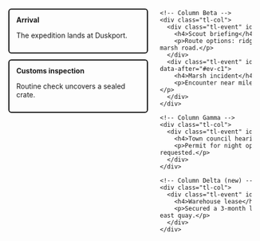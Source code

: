 <div class="tl-root">
  <svg class="tl-wires" xmlns="http://www.w3.org/2000/svg"></svg>
  <div class="tl-scroll">
    <!-- Column Alpha -->
    <div class="tl-col">
      <div class="tl-event" id="ev-a1">
        <h4>Arrival</h4>
        <p>The expedition lands at Duskport.</p>
      </div>
      <div class="tl-event" id="ev-a2">
        <h4>Customs inspection</h4>
        <p>Routine check uncovers a sealed crate.</p>
      </div>
    </div>

    <!-- Column Beta -->
    <div class="tl-col">
      <div class="tl-event" id="ev-b1">
        <h4>Scout briefing</h4>
        <p>Route options: ridge path vs. marsh road.</p>
      </div>
      <div class="tl-event" id="ev-b2" data-after="#ev-c1">
        <h4>Marsh incident</h4>
        <p>Encounter near mile marker 12.</p>
      </div>
    </div>

    <!-- Column Gamma -->
    <div class="tl-col">
      <div class="tl-event" id="ev-c1">
        <h4>Town council hearing</h4>
        <p>Permit for night operations requested.</p>
      </div>
    </div>

    <!-- Column Delta (new) -->
    <div class="tl-col">
      <div class="tl-event" id="ev-d1">
        <h4>Warehouse lease</h4>
        <p>Secured a 3‑month lease near the east quay.</p>
      </div>
    </div>
  </div>
</div>

<!-- Declare connections -->
<script type="application/json" id="tl-links">
[
  { "from": "#ev-a1", "to": "#ev-b1" },
  { "from": "#ev-a2", "to": "#ev-c1" },
  { "from": "#ev-b1", "to": "#ev-d1" }
]
</script>

<style>
:root {
  --tl-col-width: 280px;
  --tl-col-gap: 24px;
  --tl-padding: 16px;
  --tl-wire-width: 2px;
  --tl-wire-alpha: 0.9;
}
.tl-root { position: relative; width: 100%; }
.tl-scroll {
  display: grid;
  grid-auto-flow: column;
  grid-auto-columns: var(--tl-col-width);
  gap: var(--tl-col-gap);
  padding: var(--tl-padding);
  overflow-x: auto;
}
.tl-event {
  border: 2px solid black;
  background: var(--background-primary);
  color: var(--text-normal);
  padding: 12px 14px;
  margin-block: 12px;
  border-radius: 6px;
}
.tl-event h4 { margin: 0 0 8px 0; }
.tl-wires {
  position: absolute;
  top: 0; left: 0;
  width: 100%; height: 100%;
  pointer-events: none;
}
.tl-wire-path {
  fill: none;
  stroke: black;
  stroke-width: var(--tl-wire-width);
  opacity: var(--tl-wire-alpha);
}
.tl-spacer { height: var(--tl-spacer-size,0px); }
</style>

<script>
function rect(el, root) {
  const r = el.getBoundingClientRect();
  const rr = root.getBoundingClientRect();
  return { x: r.left - rr.left, y: r.top - rr.top, w: r.width, h: r.height };
}
function drawWires(root) {
  const svg = root.querySelector('.tl-wires');
  const scroll = root.querySelector('.tl-scroll');
  svg.innerHTML = '';
  const links = JSON.parse(document.getElementById('tl-links').textContent);
  for (const link of links) {
    const fromEl = document.querySelector(link.from);
    const toEl = document.querySelector(link.to);
    if (!fromEl || !toEl) continue;
    const rf = rect(fromEl, scroll);
    const rt = rect(toEl, scroll);
    const x1 = rf.x + rf.w/2, y1 = rf.y + rf.h;
    const x2 = rt.x + rt.w/2, y2 = rt.y;
    const dx = Math.abs(x2 - x1);
    const dy = Math.abs(y2 - y1);
    const cx = dx * 0.3;
    const d = `M ${x1},${y1} C ${x1+cx},${y1+dy/2} ${x2-cx},${y2-dy/2} ${x2},${y2}`;
    const path = document.createElementNS('http://www.w3.org/2000/svg','path');
    path.setAttribute('d', d);
    path.setAttribute('class','tl-wire-path');
    svg.appendChild(path);
  }
  const sr = scroll.getBoundingClientRect();
  svg.setAttribute('viewBox', `0 0 ${sr.width} ${sr.height}`);
  svg.setAttribute('width', sr.width);
  svg.setAttribute('height', sr.height);
}
// Constraint handling: data-after
function applyConstraints(root) {
  const scroll = root.querySelector('.tl-scroll');
  const events = scroll.querySelectorAll('.tl-event');
  events.forEach(ev => {
    const afterSel = ev.getAttribute('data-after');
    if (afterSel) {
      const other = document.querySelector(afterSel);
      if (other && ev.offsetTop <= other.offsetTop) {
        const diff = (other.offsetTop - ev.offsetTop) + other.offsetHeight + 20;
        ev.style.marginTop = diff + 'px';
      }
    }
  });
}
function render() {
  const root = document.querySelector('.tl-root');
  if (!root) return;
  applyConstraints(root);
  drawWires(root);
}
document.addEventListener('DOMContentLoaded', () => {
  render();
  window.addEventListener('resize', render);
  document.querySelector('.tl-scroll').addEventListener('scroll', render);
});
</script>
